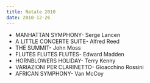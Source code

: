 ```yaml
---
title: Natale 2010
date: 2010-12-26
---
```

  * MANHATTAN SYMPHONY- Serge Lancen
  * A LITTLE CONCERTE SUITE- Alfred Reed
  * THE SUMMIT- John Moss
  * FLUTES FLUTES FLUTES- Edward Madden
  * HORNBLOWERS HOLIDAY- Terry Kenny
  * VARIAZIONI PER CLARINETTO- Gioacchino Rossini
  * AFRICAN SYMPHONY- Van McCoy